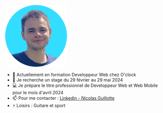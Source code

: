 <img src="https://github.com/nicolas-guillotte/nicolas-guillotte/blob/main/img/profil-modified.png" alt="Profil picture" width="200"/>

- 🔭 Actuellement en formation Developpeur Web chez O'clock
- 🔎 Je recherche un stage du 29 février au 29 mai 2024
- 💻 Je prépare le titre professionnel de Developpeur Web et Web Mobile pour le mois d'avril 2024
- 📫 Pour me contacter :  [Linkedin - Nicolas Guillotte](https://www.linkedin.com/in/nicolas-guillotte/)
- ⚡ Loisirs : Guitare et sport
